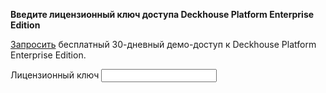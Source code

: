 **Введите лицензионный ключ доступа Deckhouse Platform Enterprise Edition**

[Запросить](javascript:raOpen()) бесплатный 30-дневный демо-доступ к Deckhouse Platform Enterprise Edition.

<div class="form" style="width: 500px;">
  <div class="form__row">
    <label class="label" title="DNS template">
      Лицензионный ключ
    </label>
    <input class="textfield"
      type="text" license-token name="license-token"
      autocomplete="off" />
  </div>
</div>

<script>
$(document).ready(function() {

    tokenInputElement = $('[license-token]');
    if ($.cookie("demotoken") || $.cookie("license-token")) {
        let token = $.cookie("license-token") ? $.cookie("license-token") : $.cookie("demotoken");
        tokenInputElement.val(token);
    }

    tokenInputElement.change(function () {
        $.cookie('license-token', $(this).val(), {path: '/' });
        location.reload();
    });
})
</script>
